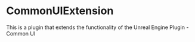 # CommonUIExtension
This is a plugin that extends the functionality of the Unreal Engine Plugin - Common UI
